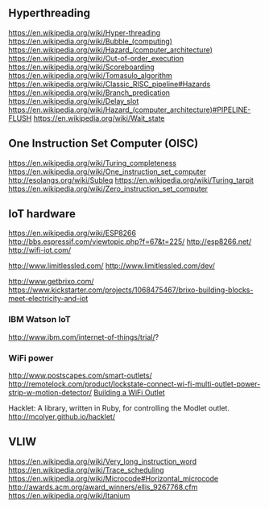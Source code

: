 
<!--
-->

Hyperthreading
--------------

https://en.wikipedia.org/wiki/Hyper-threading
https://en.wikipedia.org/wiki/Bubble_(computing)
https://en.wikipedia.org/wiki/Hazard_(computer_architecture)
https://en.wikipedia.org/wiki/Out-of-order_execution
https://en.wikipedia.org/wiki/Scoreboarding
https://en.wikipedia.org/wiki/Tomasulo_algorithm
https://en.wikipedia.org/wiki/Classic_RISC_pipeline#Hazards
https://en.wikipedia.org/wiki/Branch_predication
https://en.wikipedia.org/wiki/Delay_slot
https://en.wikipedia.org/wiki/Hazard_(computer_architecture)#PIPELINE-FLUSH
https://en.wikipedia.org/wiki/Wait_state

One Instruction Set Computer (OISC)
-----------------------------------

https://en.wikipedia.org/wiki/Turing_completeness
https://en.wikipedia.org/wiki/One_instruction_set_computer
http://esolangs.org/wiki/Subleq
https://en.wikipedia.org/wiki/Turing_tarpit
https://en.wikipedia.org/wiki/Zero_instruction_set_computer

IoT hardware
------------

https://en.wikipedia.org/wiki/ESP8266
http://bbs.espressif.com/viewtopic.php?f=67&t=225/
http://esp8266.net/
http://wifi-iot.com/

http://www.limitlessled.com/
http://www.limitlessled.com/dev/

http://www.getbrixo.com/
https://www.kickstarter.com/projects/1068475467/brixo-building-blocks-meet-electricity-and-iot

### IBM Watson IoT

http://www.ibm.com/internet-of-things/trial/?

### WiFi power

http://www.postscapes.com/smart-outlets/
http://remotelock.com/product/lockstate-connect-wi-fi-multi-outlet-power-strip-w-motion-detector/
[Building a WiFi Outlet](https://www.hackster.io/daniel0524/building-a-wifi-outlet-cf3d0c)

Hacklet: A library, written in Ruby, for controlling the Modlet outlet.
http://mcolyer.github.io/hacklet/

VLIW
----

https://en.wikipedia.org/wiki/Very_long_instruction_word
https://en.wikipedia.org/wiki/Trace_scheduling
https://en.wikipedia.org/wiki/Microcode#Horizontal_microcode
http://awards.acm.org/award_winners/ellis_9267768.cfm
https://en.wikipedia.org/wiki/Itanium

<!-- vim: set autoindent expandtab sw=4 syntax=markdown: -->
